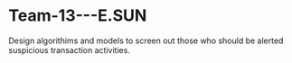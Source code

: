 # Team-13---E.SUN
Design algorithims and models to screen out those who should be alerted suspicious transaction activities.
